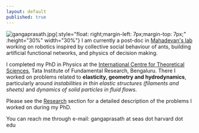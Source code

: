 ```yaml
---
layout: default
published: true
---
```

![gangaprasath.jpg]({{site.baseurl}}/gangaprasath.jpg){:style="float: right;margin-left: 7px;margin-top: 7px;" :height="30%" width="30%"}
I am currently a post-doc in [Mahadevan's lab](https://www.seas.harvard.edu/softmat/index.html) working on robotics inspired by collective social behaviour of ants, building artificial functional networks, and physics of decision making.

I completed my PhD in Physics at the [International Centre for Theoretical Sciences](https://www.icts.res.in), Tata Institute of Fundamental Research, Bengaluru. There I worked on problems related to **elasticity, geometry and hydrodynamics**, particularly around _instabilities in thin elastic structures (filaments and sheets)_ and _dynamics of solid particles in fluid flows_.

Please see the [Research](./research) section for a detailed description of the problems I worked on during my PhD.

<!--They can broadly be described as follows:

**Elasticity and geometry**

Small displacement theories in elasticity have become textbook material but the coupling of geometry in these theories is weak. Large deformation and geometry bring in fascinating new facets to material behaviour which can then be leveraged for desirable behaviour. These are relevant in phenomena ranging from differential growth problems in nature, micro-organismic motility, micro-fluidic parcelling of liquid droplets to movement of crop and tree canopies in wind. I look at these instabilities through table top experiments and theory.

**Hydrodynamics of particles**

Particles suspended in fluids are ubiquitous, examples include colloidal suspension, phytoplankton motion in ocean, suspended particulate matter in the atmosphere and collection of droplets inside clouds. The paramount hurdle in understanding the dynamics of these particles comes from the complicated nature of the governing equation (Maxey-Riley equations). I am interested in finding new ways to solve them without any ad-hoc approximations.-->

You can reach me through e-mail: gangaprasath at seas dot harvard dot edu
